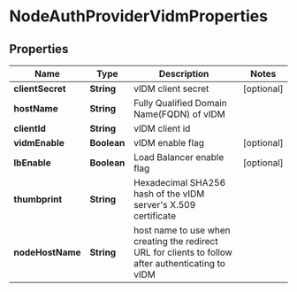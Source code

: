 # NodeAuthProviderVidmProperties

## Properties
Name | Type | Description | Notes
------------ | ------------- | ------------- | -------------
**clientSecret** | **String** | vIDM client secret |  [optional]
**hostName** | **String** | Fully Qualified Domain Name(FQDN) of vIDM | 
**clientId** | **String** | vIDM client id | 
**vidmEnable** | **Boolean** | vIDM enable flag |  [optional]
**lbEnable** | **Boolean** | Load Balancer enable flag |  [optional]
**thumbprint** | **String** | Hexadecimal SHA256 hash of the vIDM server&#x27;s X.509 certificate | 
**nodeHostName** | **String** | host name to use when creating the redirect URL for clients to follow after authenticating to vIDM | 

